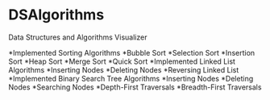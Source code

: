 # DSAlgorithms
Data Structures and Algorithms Visualizer

*Implemented Sorting Algorithms
  *Bubble Sort
  *Selection Sort
  *Insertion Sort
  *Heap Sort
  *Merge Sort
  *Quick Sort
*Implemented Linked List Algorithms
  *Inserting Nodes
  *Deleting Nodes
  *Reversing Linked List
*Implemented Binary Search Tree Algorithms
  *Inserting Nodes
  *Deleting Nodes
  *Searching Nodes
  *Depth-First Traversals
  *Breadth-First Traversals
